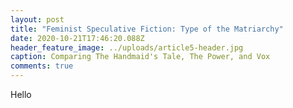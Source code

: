 ```yaml
---
layout: post
title: "Feminist Speculative Fiction: Type of the Matriarchy"
date: 2020-10-21T17:46:20.088Z
header_feature_image: ../uploads/article5-header.jpg
caption: Comparing The Handmaid's Tale, The Power, and Vox
comments: true
---
```

Hello